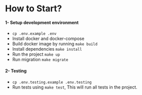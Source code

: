 # How to Start?

#### 1- Setup development environment

- `cp .env.example .env`
- Install docker and docker-compose
- Build docker image by running `make build`
- Install dependencies `make install`
- Run the project `make up`
- Run migration `make migrate`

#### 2- Testing

- `cp .env.testing.example .env.testing`
- Run tests using `make test`, This will run all tests in the project.
